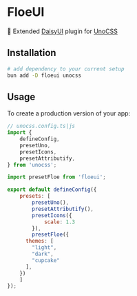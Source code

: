 # FloeUI

💅 Extended [DaisyUI](https://daisyui.com/) plugin for [UnoCSS](https://github.com/unocss/unocss)

## Installation

```bash
# add dependency to your current setup
bun add -D floeui unocss

```

## Usage

To create a production version of your app:

```js
// unocss.config.ts|js
import {
	defineConfig,
	presetUno,
	presetIcons,
	presetAttributify,
} from 'unocss';

import presetFloe from 'floeui';

export default defineConfig({
	presets: [
		presetUno(),
		presetAttributify(),
		presetIcons({
			scale: 1.3
		}),
		presetFloe({
      themes: [
        "light", 
        "dark", 
        "cupcake"
      ],
    })
	]
});
```